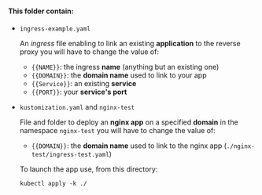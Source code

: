 
#### This folder contain:

* `ingress-example.yaml`

  An *ingress* file enabling to link an existing **application** to the reverse proxy
  you will have to change the value of:

  * `{{NAME}}`: the ingress **name** (anything but an existing one)
  * `{{DOMAIN}}`: the **domain name** used to link to your app
  * `{{Service}}`: an existing **service**
  * `{{PORT}}`: your **service's port**

* `kustomization.yaml` and `nginx-test`

  File and folder to deploy an **nginx app** on a specified **domain** in the namespace `nginx-test`
  you will have to change the value of:

  * `{{DOMAIN}}`: the **domain name** used to link to the nginx app (`./nginx-test/ingress-test.yaml`)

  To launch the app use, from this directory:

  ```
  kubectl apply -k ./
  ```
